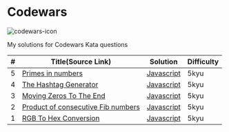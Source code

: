 # Codewars

<img src="https://www.codewars.com/packs/assets/logo.61192cf7.svg" alt="codewars-icon" />

My solutions for Codewars Kata questions


| #   | Title(Source Link)                                                                                                                                                          | Solution                                                    | Difficulty |
| --- | -------------------------------------------------------------------------------------------------------------------------------------------------------------- | ----------------------------------------------------------- | ---------- |
| 5   | [Primes in numbers](https://www.codewars.com/kata/54d512e62a5e54c96200019e) |    [Javascript](./KYU-5/)    | 5kyu       |
| 4   | [The Hashtag Generator](https://www.codewars.com/kata/52449b062fb80683ec000024) |    [Javascript](./KYU-5/Hashtag.js)    | 5kyu       |
| 3   | [Moving Zeros To The End](https://www.codewars.com/kata/52597aa56021e91c93000cb0) |    [Javascript](./KYU-5/MoveZeros.js)    | 5kyu       |
| 2   | [Product of consecutive Fib numbers](https://www.codewars.com/kata/5541f58a944b85ce6d00006a) |    [Javascript](./KYU-5/productFib.js)    | 5kyu       |
| 1   | [RGB To Hex Conversion](https://www.codewars.com/kata/513e08acc600c94f01000001/train/javascript) |    [Javascript](./KYU-5/rgbToHex.js)    | 5kyu       |